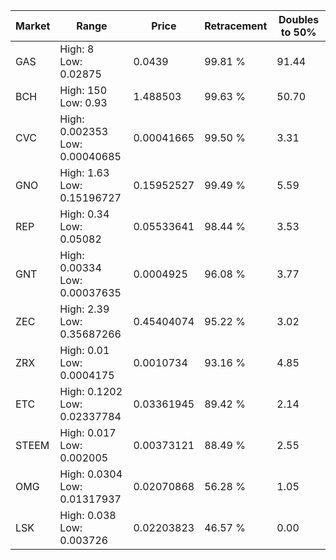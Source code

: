 | Market | Range | Price| Retracement | Doubles to 50% |
| --- | --- | --- | --- | --- |
| GAS | High: 8<br />Low: 0.02875 | 0.0439 | 99.81 % | 91.44 |
| BCH | High: 150<br />Low: 0.93 | 1.488503 | 99.63 % | 50.70 |
| CVC | High: 0.002353<br />Low: 0.00040685 | 0.00041665 | 99.50 % | 3.31 |
| GNO | High: 1.63<br />Low: 0.15196727 | 0.15952527 | 99.49 % | 5.59 |
| REP | High: 0.34<br />Low: 0.05082 | 0.05533641 | 98.44 % | 3.53 |
| GNT | High: 0.00334<br />Low: 0.00037635 | 0.0004925 | 96.08 % | 3.77 |
| ZEC | High: 2.39<br />Low: 0.35687266 | 0.45404074 | 95.22 % | 3.02 |
| ZRX | High: 0.01<br />Low: 0.0004175 | 0.0010734 | 93.16 % | 4.85 |
| ETC | High: 0.1202<br />Low: 0.02337784 | 0.03361945 | 89.42 % | 2.14 |
| STEEM | High: 0.017<br />Low: 0.002005 | 0.00373121 | 88.49 % | 2.55 |
| OMG | High: 0.0304<br />Low: 0.01317937 | 0.02070868 | 56.28 % | 1.05 |
| LSK | High: 0.038<br />Low: 0.003726 | 0.02203823 | 46.57 % | 0.00 |
